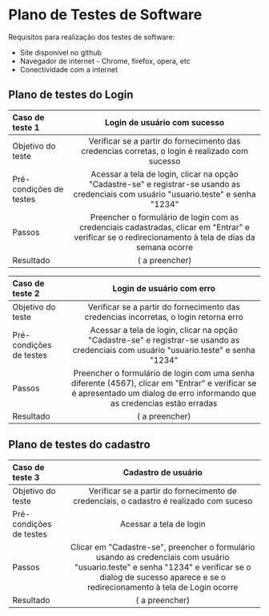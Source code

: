 # Plano de Testes de Software

Requisitos para realização dos testes de software:
- Site disponível no github
- Navegador de internet - Chrome, firefox, opera, etc
- Conectividade com a internet


## Plano de testes do Login

| Caso de teste 1 | Login de usuário com sucesso |
|:-------- |:--------------:| 
| Objetivo do teste | Verificar se a partir do fornecimento das credencias corretas, o login é realizado com sucesso |
| Pré-condições de testes | Acessar a tela de login, clicar na opção "Cadastre-se" e registrar-se usando as credenciais com usuário "usuario.teste" e senha "1234" |
| Passos | Preencher o formulário de login com as credenciais cadastradas, clicar em "Entrar" e verificar se o redirecionamento à tela de dias da semana ocorre |
| Resultado| ( a preencher) |

| Caso de teste 2 | Login de usuário com erro |
|:-------- |:--------------:| 
| Objetivo do teste |Verificar se a partir do fornecimento das credencias incorretas, o login retorna erro |
| Pré-condições de testes | Acessar a tela de login, clicar na opção "Cadastre-se" e registrar-se usando as credenciais com usuário "usuario.teste" e senha "1234"|
| Passos | Preencher o formulário de login com uma senha diferente (4567), clicar em "Entrar" e verificar se é apresentado um dialog de erro informando que as credencias estão erradas |
| Resultado| ( a preencher) |

## Plano de testes do cadastro

| Caso de teste 3 | Cadastro de usuário |
|:-------- |:--------------:| 
| Objetivo do teste | Verificar se a partir do fornecimento de credenciais, o cadastro é realizado com suceso |
| Pré-condições de testes | Acessar a tela de login|
| Passos | Clicar em "Cadastre-se", preencher o formulário usando as credenciais com usuário "usuario.teste" e senha "1234" e verificar se o dialog de sucesso aparece e se o redirecionamento à tela de Login ocorre |
| Resultado| ( a preencher) |

